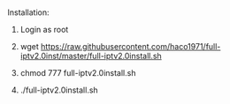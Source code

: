 # 
Installation:

1. Login as root

2. wget https://raw.githubusercontent.com/haco1971/full-iptv2.0inst/master/full-iptv2.0install.sh

3. chmod 777 full-iptv2.0install.sh

4. ./full-iptv2.0install.sh 

